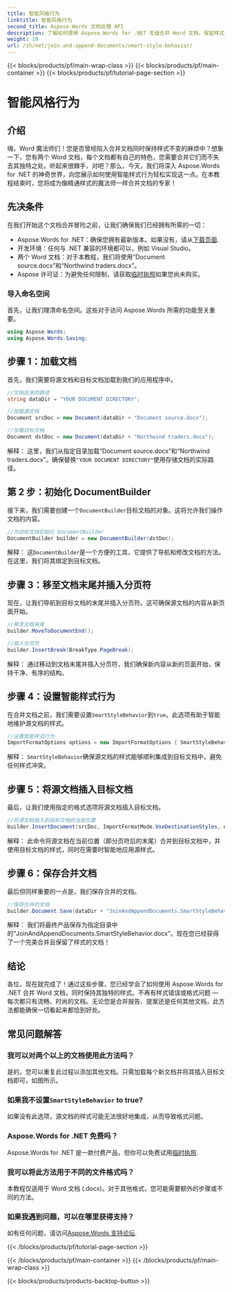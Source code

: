 ```yaml
---
title: 智能风格行为
linktitle: 智能风格行为
second_title: Aspose.Words 文档处理 API
description: 了解如何使用 Aspose.Words for .NET 无缝合并 Word 文档，保留样式并确保专业结果。
weight: 10
url: /zh/net/join-and-append-documents/smart-style-behavior/
---
```


{{< blocks/products/pf/main-wrap-class >}}
{{< blocks/products/pf/main-container >}}
{{< blocks/products/pf/tutorial-page-section >}}

# 智能风格行为

## 介绍

嗨，Word 魔法师们！您是否曾经陷入合并文档同时保持样式不变的麻烦中？想象一下，您有两个 Word 文档，每个文档都有自己的特色，您需要合并它们而不失去其独特之处。听起来很棘手，对吧？那么，今天，我们将深入 Aspose.Words for .NET 的神奇世界，向您展示如何使用智能样式行为轻松实现这一点。在本教程结束时，您将成为像精通样式的魔法师一样合并文档的专家！

## 先决条件

在我们开始这个文档合并冒险之前，让我们确保我们已经拥有所需的一切：

-  Aspose.Words for .NET：确保您拥有最新版本。如果没有，请从[下载页面](https://releases.aspose.com/words/net/).
- 开发环境：任何与 .NET 兼容的环境都可以，例如 Visual Studio。
- 两个 Word 文档：对于本教程，我们将使用“Document source.docx”和“Northwind traders.docx”。
-  Aspose 许可证：为避免任何限制，请获取[临时执照](https://purchase.aspose.com/temporary-license/)如果您尚未购买。

### 导入命名空间

首先，让我们理清命名空间。这些对于访问 Aspose.Words 所需的功能至关重要。

```csharp
using Aspose.Words;
using Aspose.Words.Saving;
```

## 步骤 1：加载文档

首先，我们需要将源文档和目标文档加载到我们的应用程序中。

```csharp
//文档目录的路径
string dataDir = "YOUR DOCUMENT DIRECTORY";

//加载源文档
Document srcDoc = new Document(dataDir + "Document source.docx");

//加载目标文档
Document dstDoc = new Document(dataDir + "Northwind traders.docx");
```

解释：
这里，我们从指定目录加载“Document source.docx”和“Northwind traders.docx”。确保替换`"YOUR DOCUMENT DIRECTORY"`使用存储文档的实际路径。

## 第 2 步：初始化 DocumentBuilder

接下来，我们需要创建一个`DocumentBuilder`目标文档的对象。这将允许我们操作文档的内容。

```csharp
//为目标文档初始化 DocumentBuilder
DocumentBuilder builder = new DocumentBuilder(dstDoc);
```

解释：
这`DocumentBuilder`是一个方便的工具，它提供了导航和修改文档的方法。在这里，我们将其绑定到目标文档。

## 步骤 3：移至文档末尾并插入分页符

现在，让我们导航到目标文档的末尾并插入分页符。这可确保源文档的内容从新页面开始。

```csharp
//移至文档末尾
builder.MoveToDocumentEnd();

//插入分页符
builder.InsertBreak(BreakType.PageBreak);
```

解释：
通过移动到文档末尾并插入分页符，我们确保新内容从新的页面开始，保持干净、有序的结构。

## 步骤 4：设置智能样式行为

在合并文档之前，我们需要设置`SmartStyleBehavior`到`true`。此选项有助于智能地维护源文档的样式。

```csharp
//设置智能样式行为
ImportFormatOptions options = new ImportFormatOptions { SmartStyleBehavior = true };
```

解释：
`SmartStyleBehavior`确保源文档的样式能够顺利集成到目标文档中，避免任何样式冲突。

## 步骤 5：将源文档插入目标文档

最后，让我们使用指定的格式选项将源文档插入目标文档。

```csharp
//将源文档插入到目标文档的当前位置
builder.InsertDocument(srcDoc, ImportFormatMode.UseDestinationStyles, options);
```

解释：
此命令将源文档在当前位置（即分页符后的末尾）合并到目标文档中，并使用目标文档的样式，同时在需要时智能地应用源样式。

## 步骤 6：保存合并文档

最后但同样重要的一点是，我们保存合并的文档。

```csharp
//保存合并的文档
builder.Document.Save(dataDir + "JoinAndAppendDocuments.SmartStyleBehavior.docx");
```

解释：
我们将最终产品保存为指定目录中的“JoinAndAppendDocuments.SmartStyleBehavior.docx”。现在您已经获得了一个完美合并且保留了样式的文档！

## 结论

各位，现在就完成了！通过这些步骤，您已经学会了如何使用 Aspose.Words for .NET 合并 Word 文档，同时保持其独特的样式。不再有样式错误或格式问题 — 每次都只有流畅、时尚的文档。无论您是合并报告、提案还是任何其他文档，此方法都能确保一切看起来都恰到好处。

## 常见问题解答

### 我可以对两个以上的文档使用此方法吗？
是的，您可以重复此过程以添加其他文档。只需加载每个新文档并将其插入目标文档即可，如图所示。

### 如果我不设置`SmartStyleBehavior` to true?
如果没有此选项，源文档的样式可能无法很好地集成，从而导致格式问题。

### Aspose.Words for .NET 免费吗？
 Aspose.Words for .NET 是一款付费产品，但你可以免费试用[临时执照](https://purchase.aspose.com/temporary-license/).

### 我可以将此方法用于不同的文件格式吗？
本教程仅适用于 Word 文档 (.docx)。对于其他格式，您可能需要额外的步骤或不同的方法。

### 如果我遇到问题，可以在哪里获得支持？
如有任何问题，请访问[Aspose.Words 支持论坛](https://forum.aspose.com/c/words/8).

{{< /blocks/products/pf/tutorial-page-section >}}

{{< /blocks/products/pf/main-container >}}
{{< /blocks/products/pf/main-wrap-class >}}

{{< blocks/products/products-backtop-button >}}
